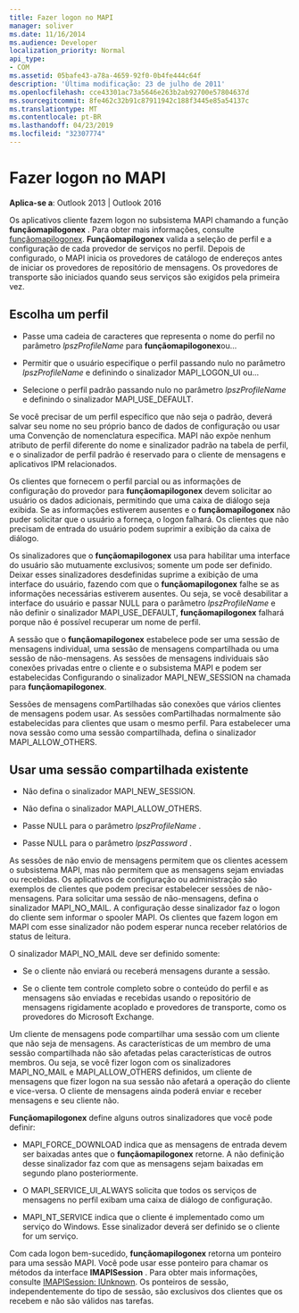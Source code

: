 ```yaml
---
title: Fazer logon no MAPI
manager: soliver
ms.date: 11/16/2014
ms.audience: Developer
localization_priority: Normal
api_type:
- COM
ms.assetid: 05bafe43-a78a-4659-92f0-0b4fe444c64f
description: 'Última modificação: 23 de julho de 2011'
ms.openlocfilehash: cce43301ac73a5646e263b2ab92700e57804637d
ms.sourcegitcommit: 8fe462c32b91c87911942c188f3445e85a54137c
ms.translationtype: MT
ms.contentlocale: pt-BR
ms.lasthandoff: 04/23/2019
ms.locfileid: "32307774"
---
```

# <a name="logging-on-to-mapi"></a>Fazer logon no MAPI
 
**Aplica-se a**: Outlook 2013 | Outlook 2016 
  
Os aplicativos cliente fazem logon no subsistema MAPI chamando a função **funçãomapilogonex** . Para obter mais informações, consulte [funçãomapilogonex](mapilogonex.md). **Funçãomapilogonex** valida a seleção de perfil e a configuração de cada provedor de serviços no perfil. Depois de configurado, o MAPI inicia os provedores de catálogo de endereços antes de iniciar os provedores de repositório de mensagens. Os provedores de transporte são iniciados quando seus serviços são exigidos pela primeira vez. 
  
## <a name="choose-a-profile"></a>Escolha um perfil
  
- Passe uma cadeia de caracteres que representa o nome do perfil no parâmetro _lpszProfileName_ para **funçãomapilogonex**ou...
    
- Permitir que o usuário especifique o perfil passando nulo no parâmetro _lpszProfileName_ e definindo o sinalizador MAPI_LOGON_UI ou... 

- Selecione o perfil padrão passando nulo no parâmetro _lpszProfileName_ e definindo o sinalizador MAPI_USE_DEFAULT. 
    
Se você precisar de um perfil específico que não seja o padrão, deverá salvar seu nome no seu próprio banco de dados de configuração ou usar uma Convenção de nomenclatura específica. MAPI não expõe nenhum atributo de perfil diferente do nome e sinalizador padrão na tabela de perfil, e o sinalizador de perfil padrão é reservado para o cliente de mensagens e aplicativos IPM relacionados.
  
Os clientes que fornecem o perfil parcial ou as informações de configuração do provedor para **funçãomapilogonex** devem solicitar ao usuário os dados adicionais, permitindo que uma caixa de diálogo seja exibida. Se as informações estiverem ausentes e o **funçãomapilogonex** não puder solicitar que o usuário a forneça, o logon falhará. Os clientes que não precisam de entrada do usuário podem suprimir a exibição da caixa de diálogo. 
  
Os sinalizadores que o **funçãomapilogonex** usa para habilitar uma interface do usuário são mutuamente exclusivos; somente um pode ser definido. Deixar esses sinalizadores desdefinidas suprime a exibição de uma interface do usuário, fazendo com que o **funçãomapilogonex** falhe se as informações necessárias estiverem ausentes. Ou seja, se você desabilitar a interface do usuário e passar NULL para o parâmetro _lpszProfileName_ e não definir o sinalizador MAPI_USE_DEFAULT, **funçãomapilogonex** falhará porque não é possível recuperar um nome de perfil. 
  
A sessão que o **funçãomapilogonex** estabelece pode ser uma sessão de mensagens individual, uma sessão de mensagens compartilhada ou uma sessão de não-mensagens. As sessões de mensagens individuais são conexões privadas entre o cliente e o subsistema MAPI e podem ser estabelecidas Configurando o sinalizador MAPI_NEW_SESSION na chamada para **funçãomapilogonex**.
  
Sessões de mensagens comPartilhadas são conexões que vários clientes de mensagens podem usar. As sessões comPartilhadas normalmente são estabelecidas para clientes que usam o mesmo perfil. Para estabelecer uma nova sessão como uma sessão compartilhada, defina o sinalizador MAPI_ALLOW_OTHERS. 
  
## <a name="use-an-existing-shared-session"></a>Usar uma sessão compartilhada existente
  
- Não defina o sinalizador MAPI_NEW_SESSION.
    
- Não defina o sinalizador MAPI_ALLOW_OTHERS.
    
- Passe NULL para o parâmetro _lpszProfileName_ . 
    
- Passe NULL para o parâmetro _lpszPassword_ . 
    
As sessões de não envio de mensagens permitem que os clientes acessem o subsistema MAPI, mas não permitem que as mensagens sejam enviadas ou recebidas. Os aplicativos de configuração ou administração são exemplos de clientes que podem precisar estabelecer sessões de não-mensagens. Para solicitar uma sessão de não-mensagens, defina o sinalizador MAPI_NO_MAIL. A configuração desse sinalizador faz o logon do cliente sem informar o spooler MAPI. Os clientes que fazem logon em MAPI com esse sinalizador não podem esperar nunca receber relatórios de status de leitura.
  
O sinalizador MAPI_NO_MAIL deve ser definido somente:
  
- Se o cliente não enviará ou receberá mensagens durante a sessão.
    
- Se o cliente tem controle completo sobre o conteúdo do perfil e as mensagens são enviadas e recebidas usando o repositório de mensagens rigidamente acoplado e provedores de transporte, como os provedores do Microsoft Exchange.
    
Um cliente de mensagens pode compartilhar uma sessão com um cliente que não seja de mensagens. As características de um membro de uma sessão compartilhada não são afetadas pelas características de outros membros. Ou seja, se você fizer logon com os sinalizadores MAPI_NO_MAIL e MAPI_ALLOW_OTHERS definidos, um cliente de mensagens que fizer logon na sua sessão não afetará a operação do cliente e vice-versa. O cliente de mensagens ainda poderá enviar e receber mensagens e seu cliente não.
  
**Funçãomapilogonex** define alguns outros sinalizadores que você pode definir: 
  
- MAPI_FORCE_DOWNLOAD indica que as mensagens de entrada devem ser baixadas antes que o **funçãomapilogonex** retorne. A não definição desse sinalizador faz com que as mensagens sejam baixadas em segundo plano posteriormente. 
    
- O MAPI_SERVICE_UI_ALWAYS solicita que todos os serviços de mensagens no perfil exibam uma caixa de diálogo de configuração.
    
- MAPI_NT_SERVICE indica que o cliente é implementado como um serviço do Windows. Esse sinalizador deverá ser definido se o cliente for um serviço.
    
Com cada logon bem-sucedido, **funçãomapilogonex** retorna um ponteiro para uma sessão MAPI. Você pode usar esse ponteiro para chamar os métodos da interface **IMAPISession** . Para obter mais informações, consulte [IMAPISession: IUnknown](imapisessioniunknown.md). Os ponteiros de sessão, independentemente do tipo de sessão, são exclusivos dos clientes que os recebem e não são válidos nas tarefas.
  

